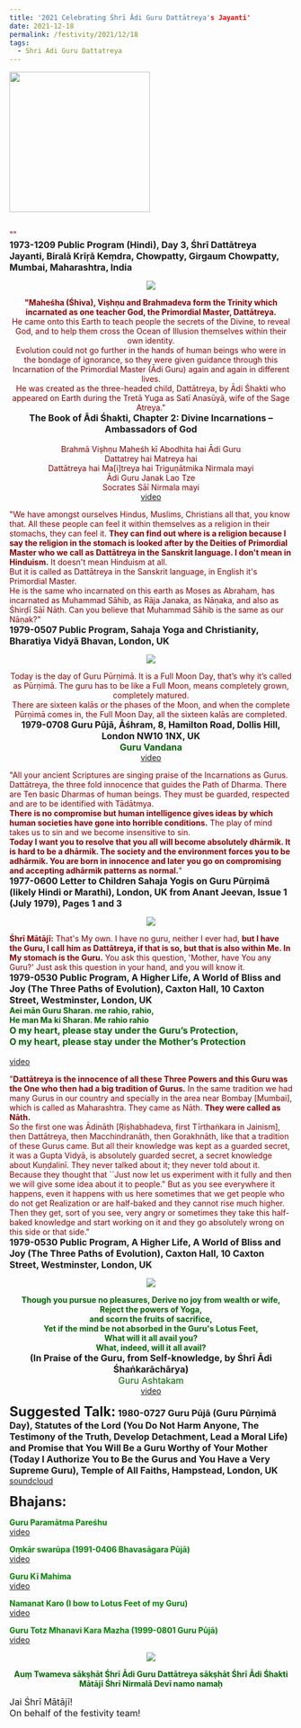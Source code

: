 ```yaml
---
title: '2021 Celebrating Śhrī Ādi Guru Dattātreya's Jayanti'
date: 2021-12-18
permalink: /festivity/2021/12/18
tags:
  - Shri Adi Guru Dattatreya
---
```


<div style="text-align: left"><img src="/images/image1.png" width="250" /></div><br>

<p>
<font color="DarkRed">""</font><br>
<font size="+0"><b>1973-1209 Public Program (Hindi), Day 3, Śhrī Dattātreya Jayanti, Biralā Krīṛā Keṃdra, Chowpatty, Girgaum Chowpatty, Mumbai, Maharashtra, India</b></font>
</p>

<div style="text-align: center"><img src="/images/image858.png" /></div>

<p style=" text-align:center;">
<font color="DarkRed"><b>"Maheśha (Śhiva), Viṣhṇu and Brahmadeva form the Trinity which incarnated as one teacher God, the Primordial Master, Dattātreya.</b><br> 
He came onto this Earth to teach people the secrets of the Divine, to reveal God, and to help them cross the Ocean of Illusion themselves within their own identity.<br>
Evolution could not go further in the hands of human beings who were in the bondage of ignorance, so they were given guidance through this Incarnation of the Primordial Master (Ādi Guru) again and again in different lives.<br> 
He was created as the three-headed child, Dattātreya, by Ādi Śhakti who appeared on Earth during the Tretā Yuga as Satī Anasūyā, wife of the Sage Atreya."</font><br>
<font size="+0"><b>The Book of Ādi Śhakti, Chapter 2: Divine Incarnations – Ambassadors of God</b></font><br>
<br>
<font color="DarkRed">Brahmā Viṣhṇu Maheśh kī Abodhita hai Ādi Guru<br>
Dattatrey hai Matreya hai<br>
Dattātreya hai Ma[i]treya hai Triguṇātmika Nirmala mayi<br>
Ādi Guru Janak Lao Tze<br>
Socrates Sāī Nirmala mayi</font><br>
<a href="https://youtu.be/mBnW3jwrIwA">video</a>
</p>

<p>
<font color="DarkRed">"We have amongst ourselves Hindus, Muslims, Christians all that, you know that. All these people can feel it within themselves as a religion in their stomachs, they can feel it. <b>They can find out where is a religion because I say the religion in the stomach is looked after by the Deities of Primordial Master who we call as Dattātreya in the Sanskrit language. I don't mean in Hinduism.</b> It doesn't mean Hinduism at all.<br>
But it is called as Dattātreya in the Sanskrit language, in English it's Primordial Master.<br>
He is the same who incarnated on this earth as Moses as Abraham, has incarnated as Muhammad Sāhib, as Rāja Janaka, as Nāṇaka, and also as Śhirḍī Sāī Nāth. Can you believe that Muhammad Sāhib is the same as our Nāṇak?"</font><br>
<font size="+0"><b>1979-0507 Public Program, Sahaja Yoga and Christianity, Bharatiya Vidyā Bhavan, London, UK</b></font>
</p>

<div style="text-align: center"><img src="/images/image859.png" /></div>

<p style=" text-align:center;">
<font color="DarkRed">Today is the day of Guru Pūrṇimā. It is a Full Moon Day, that’s why it’s called as Pūrṇimā. 
The guru has to be like a Full Moon, means completely grown, completely matured.<br>
There are sixteen kalās or the phases of the Moon, and when the complete Pūrṇimā comes in, the Full Moon Day, all the sixteen kalās are completed.</font><br>
<font size="+0"><b>1979-0708 Guru Pūjā, Āśhram, 8, Hamilton Road, Dollis Hill, London NW10 1NX, UK</b></font><br>
<font size="+0"><font color="DarkGreen"><b>Guru Vandana</b></font></font><br>
<a href="https://seven-teams.github.io/Videos_Links.html">video</a>
</p>

<p>
<font color="DarkRed">"All your ancient Scriptures are singing praise of the Incarnations as Gurus. Dattātreya, the three fold innocence that guides the Path of Dharma. There are Ten basic Dharmas of human beings. They must be guarded, respected and are to be identified with Tādātmya.<br>
<b>There is no compromise but human intelligence gives ideas by which human societies have gone into horrible conditions.</b> The play of mind takes us to sin and we become insensitive to sin.<br>
<b>Today I want you to resolve that you all will become absolutely dhārmik. It is hard to be a dhārmik. The society and the environment forces you to be adhārmik. You are born in innocence and later you go on compromising and accepting adhārmik patterns as normal.</b>"</font><br>
<font size="+0"><b>1977-0600 Letter to Children Sahaja Yogis on Guru Pūrṇimā (likely Hindi or Marathi), London, UK from Anant Jeevan, Issue 1 (July 1979), Pages 1 and 3</b></font>
</p>

<div style="text-align: center"><img src="/images/image860.png" /></div>

<p>
<font color="DarkRed"><b>Śhrī Mātājī:</b> That's My own. I have no guru, neither I ever had, <b>but I have the Guru, I call him as Dattātreya, if that is so, but that is also within Me. In My stomach is the Guru.</b> You ask this question, 'Mother, have You any Guru?' Just ask this question in your hand, and you will know it.</font><br>
<font size="+0"><b>1979-0530 Public Program, A Higher Life, A World of Bliss and Joy (The Three Paths of Evolution), Caxton Hall, 10 Caxton Street, Westminster, London, UK</b></font><br>
<font color="DarkGreen"><b>Aei mān Guru Sharan. me rahio, rahio,<br> 
He man Ma ki Sharan. Me rahio rahio</b><br>
<font size="+0"><b>O my heart, please stay under the Guru’s Protection,<br> 
O my heart, please stay under the Mother’s Protection<br></b></font></font><br>
<a href="https://youtu.be/qRDLZNVcF6M">video</a>
</p>

<p>
<font color="DarkRed">"<b>Dattātreya is the innocence of all these Three Powers and this Guru was the One who then had a big tradition of Gurus.</b> In the same tradition we had many Gurus in our country and specially in the area near Bombay [Mumbai], which is called as Maharashtra. They came as Nāth. <b>They were called as Nāth.</b><br>
So the first one was Ādināth [Ṛiṣhabhadeva, first Tīrthaṅkara in Jainism], then Dattātreya, then Macchindranāth, then Gorakhnāth, like that a tradition of these Gurus came. But all their knowledge was kept as a guarded secret, it was a Gupta Vidyā, is absolutely guarded secret, a secret knowledge about Kuṇḍalinī. They never talked about it; they never told about it. Because they thought that ``Just now let us experiment with it fully and then we will give some idea about it to people." But as you see everywhere it happens, even it happens with us here sometimes that we get people who do not get Realization or are half-baked and they cannot rise much higher. Then they get, sort of you see, very angry or sometimes they take this half-baked knowledge and start working on it and they go absolutely wrong on this side or that side."</font><br>
<font size="+0"><b>1979-0530 Public Program, A Higher Life, A World of Bliss and Joy (The Three Paths of Evolution), Caxton Hall, 10 Caxton Street, Westminster, London, UK</b></font>
</p>

<div style="text-align: center"><img src="/images/image861.png" /></div>

<p style=" text-align:center;">
<font color="DarkGreen"><b>Though you pursue no pleasures,
Derive no joy from wealth or wife,<br>
Reject the powers of Yoga,<br>
and scorn the fruits of sacrifice,<br>
Yet if the mind be not absorbed in the Guru's Lotus Feet,<br>
What will it all avail you?<br>
What, indeed, will it all avail?</b></font><br>
<font size="+0"><b>(In Praise of the Guru, from Self-knowledge, by Śhrī Ādi Śhaṅkarāchārya)</b></font><br>
<font color="DarkGreen"><font size="+0">Guru Ashtakam</font></font><br>
<a href="https://seven-teams.github.io/Videos_Links.html">video</a>
</p>

<font size="+2"><b>Suggested Talk:</b></font> 
<font size="+0"><b>1980-0727 Guru Pūjā (Guru Pūrṇimā Day), Statutes of the Lord (You Do Not Harm Anyone, The Testimony of the Truth, Develop Detachment, Lead a Moral Life) and Promise that You Will Be a Guru Worthy of Your Mother (Today I Authorize You to Be the Gurus and You Have a Very Supreme Guru), Temple of All Faiths, Hampstead, London, UK</b></font>
<a href="https://soundcloud.com/sahaja-library/guru-puja-1980"> soundcloud</a><br>

<font size="+2"><b>Bhajans:</b></font>

<p>
<font color="green"><b>Guru Paramātma Pareśhu</b></font><br>
<a href="https://seven-teams.github.io/Videos_Links.html">video</a>
</p>
 
<p>
<font color="green"><b>Oṃkār swarūpa (1991-0406 Bhavasāgara Pūjā)</b></font><br>
<a href="https://seven-teams.github.io/Videos_Links.html">video</a>
</p>

<p>
<font color="green"><b>Guru Kī Mahima</b></font><br>
<a href="https://seven-teams.github.io/Videos_Links.html">video</a>
</p>

<p>
<font color="green"><b>Namanat Karo (I bow to Lotus Feet of my Guru)</b></font><br>
<a href="https://youtu.be/KEdz1c-gM_4?list=PL407136734B2B056D">video</a> 
</p>

<p>
<font color="green"><b>Guru Totz Mhanavi Kara Mazha (1999-0801 Guru Pūjā)</b></font><br>
<a href="https://seven-teams.github.io/Videos_Links.html">video</a>
</p>

<div style="text-align: center"><img src="/images/image862.png" /></div>

<p style="color:DarkGreen; text-align:center;">
<b>Auṃ Twameva sākṣhāt Śhrī Ādi Guru Dattātreya sākṣhāt Śhrī Ādi Śhakti Mātājī Śhrī Nirmalā Devī namo namaḥ</b><br>
</p>

<p>
<font size="+0">Jai Śhrī Mātājī!<br>
On behalf of the festivity team!</font>
</p>